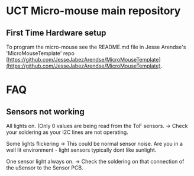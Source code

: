 # UCT Micro-mouse main repository

## First Time Hardware setup
To program the micro-mouse see the README.md file in Jesse Arendse's 'MicroMouseTemplate' repo
[https://github.com/JesseJabezArendse/MicroMouseTemplate](https://github.com/JesseJabezArendse/MicroMouseTemplate).


# FAQ

## Sensors not working
All lights on. (Only 0 values are being read from the ToF sensors. -> Check your soldering as your I2C lines are not operating.

Some lights flickering -> This could be normal sensor noise. Are you in a well lit environment - light sensors typically dont like sunlight.

One sensor light always on. -> Check the soldering on that connection of the uSensor to the Sensor PCB.
